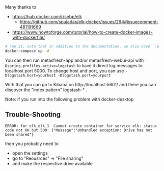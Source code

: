 
Many thanks to 
* https://hub.docker.com/r/sebp/elk
  * https://github.com/spujadas/elk-docker/issues/264#issuecomment-481191669
* https://www.howtoforge.com/tutorial/how-to-create-docker-images-with-dockerfile/


```bash
# run it; note that in addition to the documentation, we also have `-p 5000:5000`
docker-compose up -d
```

You can then run metasfresh-app and/or metasfresh-webui-api with `-Dspring.profiles.active=logstash` to have it direct log messages to localhost port 5000.
To change host and port, you can use `-Dlogstash.hort=yourhost -Dlogstash.port=yourport`

With that you can go to Kibana on http://localhost:5601/ and there you can discover the "index pattern" logstash-* .

Note: if you run into the following problem with docker-desktop

## Trouble-Shooting

```
ERROR: for elk_elk_1  Cannot create container for service elk: status code not OK but 500: {"Message":"Unhandled exception: Drive has not been shared"}
```

then you probably need to 
* open the settings
* go to "Reousrces" => "File sharing"
* and make the respective drive available
